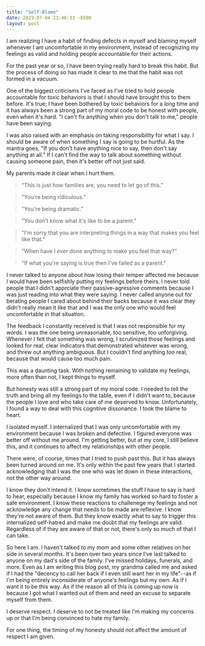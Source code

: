 ```yaml
---
title: "Self-Blame"
date: 2019-07-04 23:40:33 -0500
layout: post
---
```


I am realizing I have a habit of finding defects in myself and blaming myself whenever I am uncomfortable in my environment, instead of recognizing my feelings as valid and holding people accountable for their actions.

For the past year or so, I have been trying really hard to break this habit. But the process of doing so has made it clear to me that the habit was not formed in a vacuum.

One of the biggest criticisms I've faced as I've tried to hold people accountable for toxic behaviors is that I should have brought this to them before. It's true; I have been bothered by toxic behaviors for a *long* time and it has always been a strong part of my moral code to be honest with people, even 
when it's hard. "I can't fix anything when you don't talk to me," people have been saying.

I was also raised with an emphasis on taking responsibility for what I say. I should be aware of when something I say is going to be hurtful. As the mantra goes, "If you don't have anything nice to say, then don't say anything at all." If I can't find the way to talk about something without causing someone 
pain, then it's better off not just said. 

My parents made it clear when I hurt them.

 > "This is just how families are, you need to let go of this."

 > "You're being ridiculous."

 > "You're being dramatic."
 
 > "You don't know what it's like to be a parent."
 
 > "I'm sorry that you are interpreting things in a way that makes you feel like that."
 
 > "When have I *ever* done anything to make you feel that way?"
 
 > "If what you're saying is true then I've failed as a parent."

I never talked to anyone about how losing their temper affected me because I would have 
been selfishly putting my 
feelings before theirs. I never told people that I didn't apprciate their 
passive-agressive comments because I was just reading into what they were saying. I never called anyone out for berating people I cared about behind their backs because it was clear they didn't really mean it like that and I was the only one who would feel uncomfortable in that situation. 

The feedback I constantly received is that I was not responsible for my words. I was the one being unreasonable, too sensitive, too unforgiving. Whenever I felt that something was 
wrong, I scrutinized those feelings 
and looked for real, clear indicators that demonstrated whatever was wrong, and threw out anything ambiguous. But I couldn't find anything *too* real, because that would cause too much pain.

This was a daunting task. With nothing remaining to validate my feelings, more often than not, I kept things to myself.

But honesty was still a strong part of my moral code. I needed to tell the truth and bring all my feelings to the table, even if I didn't want to, because the people I love and who 
take care of me deserved to know. Unfortunately, I found a way to deal with this cognitive dissonance. I took the blame to heart.

I isolated myself. I internalized that I was only uncomfortable with my environment because I was broken and defective. I figured everyone was better off without me around. I'm getting better, but at my core, I still believe this, and it continues to affect my relationships with other people.

There were, of course, times that I tried to push past this. But it has always been turned around on me. It's only within the past few years that I started acknowledging that I was the one who was let down in these interactions, not the other way around. 

I know they don't intend it. I know sometimes the stuff I have to say is hard to hear, especially because I know my family has worked so hard to foster a safe environment. I know these reactions to challenege my feelings and not acknowledge any change that needs to be made are reflexive. I know they're not aware of them. But they know exactly what to say to trigger this internalized self-hatred and make me doubt that my feelings are valid. Regardless of if they are aware of that or not, there's only so much of that I can take.

So here I am. I haven't talked to my mom and some other relatives on her side in several months. It's been over two years since I've last talked to anyone on my dad's side of the family. I've missed holidays, funerals, and more. Even as I am writing this blog post, my grandma called me and asked if I had the "decency to call her back if I even still want her in my life"--as if I'm being entirely inconsiderate of anyone's feelings but my own. As if I want it to be this way. As if the reason all of this is coming up now is because I got what I wanted out of them and need an excuse to separate myself from them.

I deserve respect. I deserve to not be treated like I'm making my concerns up or that I'm being convinced to hate my family. 

For one thing, the timing of my honesty should not affect the amount of respect I am given.



